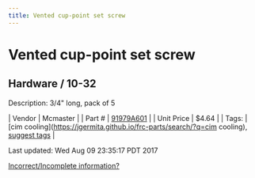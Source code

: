 ```yaml
---
title: Vented cup-point set screw
---
```


# Vented cup-point set screw
## Hardware / 10-32
Description: 	3/4" long, pack of 5 

| Vendor | Mcmaster | 
| Part # | [91979A601](https://www.mcmaster.com/#91979A601) | 
| Unit Price | $4.64 | 
| Tags: | [cim cooling](https://jgermita.github.io/frc-parts/search/?q=cim cooling), [suggest tags](https://docs.google.com/forms/d/e/1FAIpQLSeWyY8v3RgOty-MyWmh9U0iivNYN_molChYyS-0U-o-kOAv_g/viewform) | 

Last updated: Wed Aug 09 23:35:17 PDT 2017

 [Incorrect/Incomplete information?](https://docs.google.com/forms/d/e/1FAIpQLSeWyY8v3RgOty-MyWmh9U0iivNYN_molChYyS-0U-o-kOAv_g/viewform)